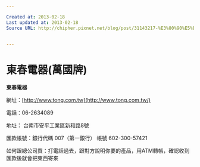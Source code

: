 ```yaml
---

Created at: 2013-02-18
Last updated at: 2013-02-18
Source URL: http://chipher.pixnet.net/blog/post/31143217-%E3%80%90%E5%BF%83%E5%BE%97%E3%80%91%E6%94%AF%E6%8C%81%E5%8F%B0%E7%81%A3%E8%B2%A8%EF%BC%8C%E8%B7%9F%E7%B8%BD%E5%85%AC%E5%8F%B8%E7%9B%B4%E6%8E%A5%E8%B2%B7%E8%90%AC%E5%9C%8B%E7%89%8C


---
```


# 東春電器(萬國牌)


**東春電器**

網址：[http://www.tong.com.tw](http://www.tong.com.tw/)

電話：06-2634089

地址： 台南市安平工業區新和路8號

匯款帳號：銀行代碼 007（第一銀行） 帳號 602-300-57421

如何跟總公司買：打電話過去，跟對方說明你要的產品，用ATM轉帳，確認收到匯款後就會把東西寄來

